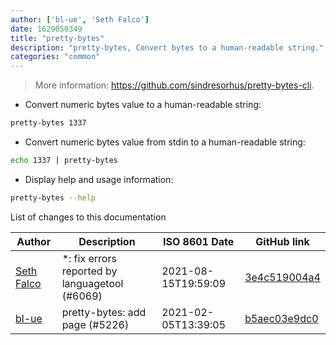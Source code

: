 ```yaml
---
author: ['bl-ue', 'Seth Falco']
date: 1629050349
title: "pretty-bytes"
description: "pretty-bytes, Convert bytes to a human-readable string."
categories: "common"
---
```

> More information: <https://github.com/sindresorhus/pretty-bytes-cli>.

- Convert numeric bytes value to a human-readable string:

```bash
pretty-bytes 1337
```

- Convert numeric bytes value from stdin to a human-readable string:

```bash
echo 1337 | pretty-bytes
```

- Display help and usage information:

```bash
pretty-bytes --help
```
List of changes to this documentation


Author | Description | ISO 8601 Date | GitHub link
------|-----|-----|-----
[Seth Falco](mailto:seth@falco.fun) | *: fix errors reported by languagetool (#6069) | 2021-08-15T19:59:09 | [3e4c519004a4](https://github.com/tldr-pages/tldr/commit/3e4c519004a471c861cdc609fd7239ee3355671c)
[bl-ue](mailto:54780737+bl-ue@users.noreply.github.com) | pretty-bytes: add page (#5226) | 2021-02-05T13:39:05 | [b5aec03e9dc0](https://github.com/tldr-pages/tldr/commit/b5aec03e9dc029758b4c8dd6d868ce1661420dbc)

